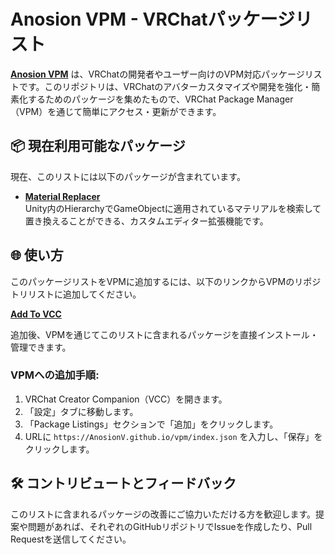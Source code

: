 # Anosion VPM - VRChatパッケージリスト

**[Anosion VPM](https://anosionv.github.io/vpm/)** は、VRChatの開発者やユーザー向けのVPM対応パッケージリストです。このリポジトリは、VRChatのアバターカスタマイズや開発を強化・簡素化するためのパッケージを集めたもので、VRChat Package Manager（VPM）を通じて簡単にアクセス・更新ができます。

## 📦 現在利用可能なパッケージ

現在、このリストには以下のパッケージが含まれています。

- **[Material Replacer](https://github.com/AnosionV/MaterialReplacer)**  
  Unity内のHierarchyでGameObjectに適用されているマテリアルを検索して置き換えることができる、カスタムエディター拡張機能です。

## 🌐 使い方

このパッケージリストをVPMに追加するには、以下のリンクからVPMのリポジトリリストに追加してください。

**[Add To VCC](vcc://vpm/addRepo?url=https://AnosionV.github.io/vpm/index.json)**

追加後、VPMを通じてこのリストに含まれるパッケージを直接インストール・管理できます。

### VPMへの追加手順:

1. VRChat Creator Companion（VCC）を開きます。
2. 「設定」タブに移動します。
3. 「Package Listings」セクションで「追加」をクリックします。
4. URLに `https://AnosionV.github.io/vpm/index.json` を入力し、「保存」をクリックします。

## 🛠️ コントリビュートとフィードバック

このリストに含まれるパッケージの改善にご協力いただける方を歓迎します。提案や問題があれば、それぞれのGitHubリポジトリでIssueを作成したり、Pull Requestを送信してください。
